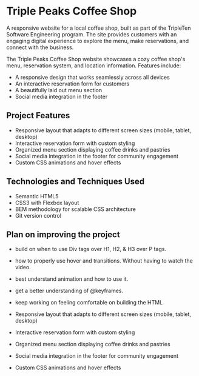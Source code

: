 # Triple Peaks Coffee Shop

A responsive website for a local coffee shop, built as part of the TripleTen Software Engineering program. The site provides customers with an engaging digital experience to explore the menu, make reservations, and connect with the business.

The Triple Peaks Coffee Shop website showcases a cozy coffee shop's menu, reservation system, and location information. Features include:

- A responsive design that works seamlessly across all devices
- An interactive reservation form for customers
- A beautifully laid out menu section
- Social media integration in the footer

## Project Features

- Responsive layout that adapts to different screen sizes (mobile, tablet, desktop)
- Interactive reservation form with custom styling
- Organized menu section displaying coffee drinks and pastries
- Social media integration in the footer for community engagement
- Custom CSS animations and hover effects

## Technologies and Techniques Used

- Semantic HTML5
- CSS3 with Flexbox layout
- BEM methodology for scalable CSS architecture
- Git version control

## Plan on improving the project

- build on when to use Div tags over H1, H2, & H3 over P tags.
- how to properly use hover and transitions. Without having to watch the video.
- best understand animation and how to use it.
- get a better understanding of @keyframes.
- keep working on feeling comfortable on building the HTML

- Responsive layout that adapts to different screen sizes (mobile, tablet, desktop)
- Interactive reservation form with custom styling
- Organized menu section displaying coffee drinks and pastries
- Social media integration in the footer for community engagement
- Custom CSS animations and hover effects
